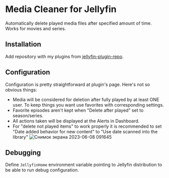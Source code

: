# Media Cleaner for Jellyfin

Automatically delete played media files after specified amount of time. Works for movies and series.

## Installation

Add repository with my plugins from [jellyfin-plugin-repo](https://github.com/shemanaev/jellyfin-plugin-repo).

## Configuration

Configuration is pretty straightforward at plugin's page.
Here's not so obvious things:

* Media will be considered for deletion after fully played by at least ONE user. To keep things you want use favorites with corresponding settings.
* Favorite episodes aren't kept when "Delete after played" set to season/series.
* All actions taken will be displayed at the Alerts in Dashboard.
* For "delete not played items" to work properly it is recommended to set "Date added behavior for new content" to "Use date scanned into the library"
![Снимок экрана 2023-06-08 091645](https://github.com/shemanaev/jellyfin-plugin-media-cleaner/assets/1058537/2ecfd52c-e9da-425c-ae08-60494f5aedc8)

## Debugging

Define `JellyfinHome` environment variable pointing to Jellyfin distribution to be able to run debug configuration.
